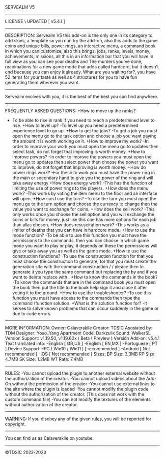 SERVEALM V5
________________________________________________________________________________
 
LICENSE \ UPDATED [ v5.4.1 ]
________________________________________________________________________________
 
DESCRIPTION:
Servealm V5 this add-on is the only one in its category to add skins, a template so you can try the add-on, also this adds to the game coins and unique bills, power rings, an interactive menu, a command book in which you can customize, also this brings, jobs, ranks, levels, money, achievements, missions, all this in an information bar that you will have in full view as you can see your deaths and The murders you've done, reanimations for a new game mode that adds called hardcore, but it doesn't end because you can enjoy it already. What are you waiting for?, you have 52 items for your taste as well as 4 structures for you to have fun generating them wherever you want.
________________________________________________________________________________
 
Servealm evolves with you, it is the best of the best you can find anywhere.
________________________________________________________________________________
 
FREQUENTLY ASKED QUESTIONS:
+How to move up the ranks?
- To be able to rise in rank if you need to reach a predetermined level to rise.
+How to level up?
-To level up you need a predetermined experience level to go up.
+How to get the jobs?
-To get a job you must open the menu go to the task option and choose a job you want paying the amount it is worth working on it.
+How to improve my work?
-In order to improve your work you must open the menu go to updates then select task, do not forget that improving is worth money.
+How to improve powers?
-In order to improve the powers you must open the menu go to updates then select power then choose the power you want to improve, do not forget that improving is worth money.
+How do power rings work?
-For these to work you must have the power ring in the main or secondary hand to give you the power of the ring and will take away energy
+How does energy work?
-This has the function of limiting the use of power rings to the players.
+How does the menu work?
-This works by voting the item menu to the floor and an interface will open.
+How can I use the turn?
-To use the turn you must open the menu go to the turn option and choose the currency to change then the value you want to exchange for coins.
+How does the sell work?
-This only works once you choose the sell option and you will exchange the coins or bills for money, just like this one has more options for each job than allas chosen.
+How does resuscitation work?
-This works as a limiter of deaths that you can have in hardcore mode.
+How to use the mode function?
-To be able to use this function you must have the permissions to the commands, then you can choose in which game mode you want to play or play, it depends on these the permissions will give or take away you as well as the game mode.
+How to use the construction functions?
-To use the construction function for that you must choose the construction to generate, for that you must create the generation site with the command construction / <structure> / pleace then to generate it you type the same command but replacing the <pleace> by <create> and if you want to delete replace with <delate>.
+How to know the commands in the book?
-To know the commands that are in the command book you must open the book then put the title to the book help sign it and close it after voting it to the ground.
+How to use the troubleshooter?
-To use this function you must have access to the commands then type the command /function solution.
+What is the solution function for?
-It serves to solve known problems that can occur suddenly in the game or due to code errors. 
________________________________________________________________________________
 
MORE INFORMATION:
Owner: Calaverakile
Creator: TDSIC
Asosiated by: TDM
Designer: Yoso_Yang
Apartment Code: Darkzulix
Sound: WalkerSL
Version Support: v1.19.50, v1.19.60x ( Beta \ Preview )
Versión Add-on: v5.4.1
Text translated into:
-English [ GB,US ] 
-English [ EN,MX ]
-Portuguese [ PT ]
Device Support:
-PC ( Win10 / Win11 ) [ recommended ]
-Android [ Not recommended ]
-IOS [ Not recommended ]
Sizes:
BP Size: 3.3MB
RP Size: 4.7MB
SK Size: 1.2MB
WT Rate: 7.4MB
________________________________________________________________________________
 
RULES:
-You cannot upload the plugin to another external website without the authorization of the creator.
-You cannot upload videos about the Add-On without the permission of the creator
-You cannot use external links to the site where the plugin is loaded
-You cannot modify the plugin code without the authorization of the creator. (This does not work with the custom command file)
-You can not modify the textures of the elements without authorization of the creator. 
________________________________________________________________________________
 
WARNING:
If you disobey any of the given rules, you will be reported for copyright. 
________________________________________________________________________________
 
You can find us as Calaverakile on youtube.
________________________________________________________________________________
 
©TDSIC 2022-2023

